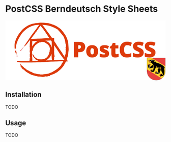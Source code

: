 # PostCSS Berndeutsch Style Sheets

![postcss-logo.png](docs/postcss-logo.png)

## Installation

TODO

## Usage

TODO
